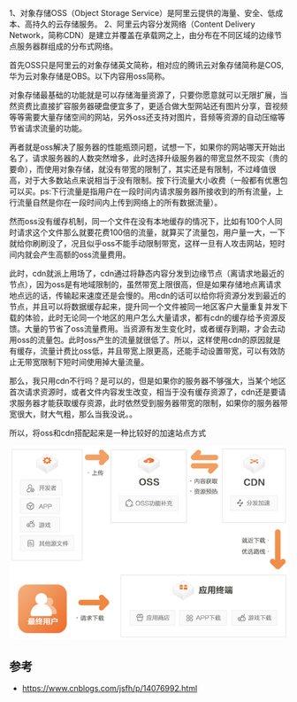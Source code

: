 



1、对象存储OSS（Object Storage Service）是阿里云提供的海量、安全、低成本、高持久的云存储服务。
2、阿里云内容分发网络（Content Delivery Network，简称CDN）是建立并覆盖在承载网之上，由分布在不同区域的边缘节点服务器群组成的分布式网络。


首先OSS只是阿里云的对象存储英文简称，相对应的腾讯云对象存储简称是COS,华为云对象存储是OBS。以下内容用oss简称。


对象存储最基础的功能就是可以存储海量资源了，只要你愿意就可以无限扩展，当然资费比直接扩容服务器硬盘便宜多了，更适合做大型网站还有图片分享，音视频等等需要大量存储空间的网站，另外oss还支持对图片，音频等资源的自动压缩等节省请求流量的功能。

再者就是oss解决了服务器的性能瓶颈问题，试想一下，如果你的网站哪天开始出名了，请求服务器的人数突然增多，此时选择升级服务器的带宽显然不现实（贵的要命），而使用对象存储，就没有带宽的限制了，其实还是有限制，不过峰值很高，对于大多数站点来说相当于没有限制。按下行流量大小收费（一般都有优惠包可以买。ps:下行流量是指用户在一段时间内请求服务器所接收到的所有流量，上行流量自然是你在一段时间内上传到网络上的所有数据流量）。


然而oss没有缓存机制，同一个文件在没有本地缓存的情况下，比如有100个人同时请求这个文件那么就要花费100倍的流量，就算买了流量包，用户量一大，一下就给你刷刷没了，况且似乎oss不能手动限制带宽，这样一旦有人攻击网站，短时间内就会产生高额的oss流量费用。

此时，cdn就派上用场了，cdn通过将静态内容分发到边缘节点（离请求地最近的节点），因为oss是有地域限制的，虽然带宽上限很高，但是如果存储地点离请求地点远的话，传输起来速度还是会慢的。用cdn的话可以给你将资源分发到最近的节点，并且可以将数据缓存起来，提升同一个文件被同一地区客户大量重复并发下载的体验，此时无论同一个地区的用户怎么大量请求，都有cdn的缓存给予资源反馈。大量的节省了oss流量费用。当资源有发生变化时，或者缓存到期，才会去动用oss的流量包。此时oss产生的流量就很低了。所以，这样使用cdn的原因就是有缓存，流量计费比oss低，并且带宽上限更高，还能手动设置带宽，可以有效防止无带宽限制下短时间使用掉大量流量。

那么，我只用cdn不行吗？是可以的，但是如果你的服务器不够强大，当某个地区首次请求资源时，或者文件内容发生改变，相当于没有缓存资源了，cdn还是要请求服务器才能获取缓存资源，此时依然受到服务器带宽的限制，如果你的服务器带宽很大，财大气粗，那么当我没说。。

所以，将oss和cdn搭配起来是一种比较好的加速站点方式


![alt text](OSS和CDN/OSS和CDN.png)







## 参考

- https://www.cnblogs.com/jsfh/p/14076992.html

